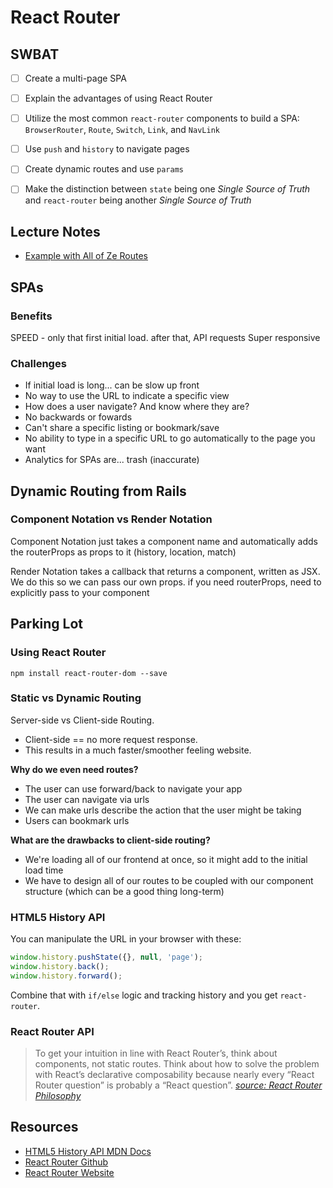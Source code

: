 React Router
============

## SWBAT

- [ ] Create a multi-page SPA
- [ ] Explain the advantages of using React Router
- [ ] Utilize the most common `react-router` components to build a SPA: `BrowserRouter`, `Route`, `Switch`, `Link`, and `NavLink`
- [ ] Use `push` and `history` to navigate pages
- [ ] Create dynamic routes and use `params`
- [ ] Make the distinction between `state` being one _Single Source of Truth_ and `react-router` being another _Single Source of Truth_


## Lecture Notes
- [Example with All of Ze Routes](https://github.com/sbal13/Project_Athena_client/blob/master/src/App.js)

## SPAs

### Benefits
SPEED - only that first initial load. after that, API requests 
Super responsive


### Challenges 
- If initial load is long... can be slow up front 
- No way to use the URL to indicate a specific view 
- How does a user navigate? And know where they are? 
- No backwards or fowards 
- Can't share a specific listing or bookmark/save 
- No ability to type in a specific URL to go automatically to the page you want 
- Analytics for SPAs are... trash (inaccurate)


## Dynamic Routing from Rails





### Component Notation vs Render Notation
Component Notation just takes a component name and automatically adds the routerProps as props to it (history, location, match)

Render Notation takes a callback that returns a component, written as JSX. We do this so we can pass our own props.
if you need routerProps, need to explicitly pass to your component


## Parking Lot


### Using React Router
`npm install react-router-dom --save`

### Static vs Dynamic Routing

Server-side vs Client-side Routing.

- Client-side == no more request response.
- This results in a much faster/smoother feeling website.

**Why do we even need routes?**

- The user can use forward/back to navigate your app
- The user can navigate via urls
- We can make urls describe the action that the user might be taking
- Users can bookmark urls

**What are the drawbacks to client-side routing?**

- We're loading all of our frontend at once, so it might add to the initial load time
- We have to design all of our routes to be coupled with our component structure (which can be a good thing long-term)

### HTML5 History API

You can manipulate the URL in your browser with these:

```javascript
window.history.pushState({}, null, 'page');
window.history.back();
window.history.forward();
```

Combine that with `if/else` logic and tracking history and you get `react-router`.

### React Router API

> To get your intuition in line with React Router’s, think about components, not static routes. Think about how to solve the problem with React’s declarative composability because nearly every “React Router question” is probably a “React question”.
> [_source: React Router Philosophy_](https://reacttraining.com/react-router/web/guides/philosophy)

## Resources

- [HTML5 History API MDN Docs](https://developer.mozilla.org/en-US/docs/Web/API/History_API)
- [React Router Github](https://github.com/ReactTraining/react-router)
- [React Router Website](https://reacttraining.com/react-router/)




